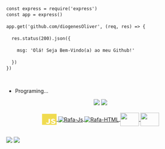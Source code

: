 ``` 
const express = require('express')
const app = express()
  
app.get('github.com/diogenesOliver', (req, res) => {

  res.status(200).json({

    msg: 'Olá! Seja Bem-Vindo(a) ao meu Github!'

  })
})
```

<br>

- Programing...

<div align='center'>
  <img height="195cm" src="https://github-readme-stats.vercel.app/api/top-langs/?username=diogenesOliver&layout=compact&langs_count=7&theme=dark"/>
  <a href="https://github.com/diogenesOliver">
  <img src="https://github-readme-stats.vercel.app/api?username=diogenesOliver&show_icons=true&theme=dark&include_all_commits=true&count_private=true"/>
</div>
  
<div style="display: inline_block" align="center"><br>
  
  <img align="center" alt="Rafa-Js" height="30" width="40" src="https://raw.githubusercontent.com/devicons/devicon/master/icons/javascript/javascript-plain.svg">
  <img align="center" alt="Rafa-Js" height="30" width="40" src="https://cdn.jsdelivr.net/gh/devicons/devicon/icons/typescript/typescript-original.svg">
  <img align="center" alt="Rafa-HTML" height="30" width="40" src="https://cdn.jsdelivr.net/gh/devicons/devicon/icons/sass/sass-original.svg">
  <img align="center" height="36" width="50" src="https://cdn.jsdelivr.net/gh/devicons/devicon/icons/nodejs/nodejs-original.svg" />
  <img align="center" height="36" width="50" src="https://cdn.jsdelivr.net/gh/devicons/devicon/icons/react/react-original.svg" />

</div>
  
  ##
  
  <div>
    <a href=https://www.instagram.com/diih__oliver/ target="_blank"><img src="https://img.shields.io/badge/-Instagram-%23E4405F?style=for-the-badge&logo=instagram&logoColor=white" target="_blank"></a>
    <a href="https://www.linkedin.com/in/diogenesriboliveira/" target="_blank"><img src="https://img.shields.io/badge/-LinkedIn-%230077B5?style=for-the-badge&logo=linkedin&logoColor=white" target="_blank"></a> 
    
  </div>
  
